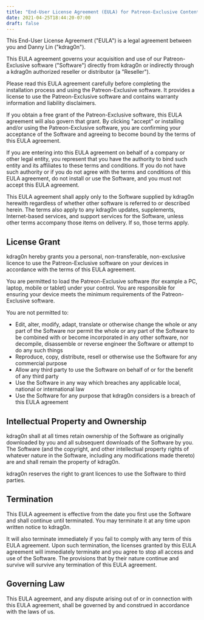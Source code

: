 ```yaml
---
title: "End-User License Agreement (EULA) for Patreon-Exclusive Content"
date: 2021-04-25T18:44:20-07:00
draft: false
---
```


This End-User License Agreement ("EULA") is a legal agreement between you and Danny Lin ("kdrag0n").

This EULA agreement governs your acquisition and use of our Patreon-Exclusive software ("Software") directly from kdrag0n or indirectly through a kdrag0n authorized reseller or distributor (a "Reseller").

Please read this EULA agreement carefully before completing the installation process and using the Patreon-Exclusive software. It provides a license to use the Patreon-Exclusive software and contains warranty information and liability disclaimers.

If you obtain a free grant of the Patreon-Exclusive software, this EULA agreement will also govern that grant. By clicking "accept" or installing and/or using the Patreon-Exclusive software, you are confirming your acceptance of the Software and agreeing to become bound by the terms of this EULA agreement.

If you are entering into this EULA agreement on behalf of a company or other legal entity, you represent that you have the authority to bind such entity and its affiliates to these terms and conditions. If you do not have such authority or if you do not agree with the terms and conditions of this EULA agreement, do not install or use the Software, and you must not accept this EULA agreement.

This EULA agreement shall apply only to the Software supplied by kdrag0n herewith regardless of whether other software is referred to or described herein. The terms also apply to any kdrag0n updates, supplements, Internet-based services, and support services for the Software, unless other terms accompany those items on delivery. If so, those terms apply.

## License Grant

kdrag0n hereby grants you a personal, non-transferable, non-exclusive licence to use the Patreon-Exclusive software on your devices in accordance with the terms of this EULA agreement.

You are permitted to load the Patreon-Exclusive software (for example a PC, laptop, mobile or tablet) under your control. You are responsible for ensuring your device meets the minimum requirements of the Patreon-Exclusive software.

You are not permitted to:

- Edit, alter, modify, adapt, translate or otherwise change the whole or any part of the Software nor permit the whole or any part of the Software to be combined with or become incorporated in any other software, nor decompile, disassemble or reverse engineer the Software or attempt to do any such things
- Reproduce, copy, distribute, resell or otherwise use the Software for any commercial purpose
- Allow any third party to use the Software on behalf of or for the benefit of any third party
- Use the Software in any way which breaches any applicable local, national or international law
- Use the Software for any purpose that kdrag0n considers is a breach of this EULA agreement

## Intellectual Property and Ownership

kdrag0n shall at all times retain ownership of the Software as originally downloaded by you and all subsequent downloads of the Software by you. The Software (and the copyright, and other intellectual property rights of whatever nature in the Software, including any modifications made thereto) are and shall remain the property of kdrag0n.

kdrag0n reserves the right to grant licences to use the Software to third parties.

## Termination

This EULA agreement is effective from the date you first use the Software and shall continue until terminated. You may terminate it at any time upon written notice to kdrag0n.

It will also terminate immediately if you fail to comply with any term of this EULA agreement. Upon such termination, the licenses granted by this EULA agreement will immediately terminate and you agree to stop all access and use of the Software. The provisions that by their nature continue and survive will survive any termination of this EULA agreement.

## Governing Law

This EULA agreement, and any dispute arising out of or in connection with this EULA agreement, shall be governed by and construed in accordance with the laws of us.
